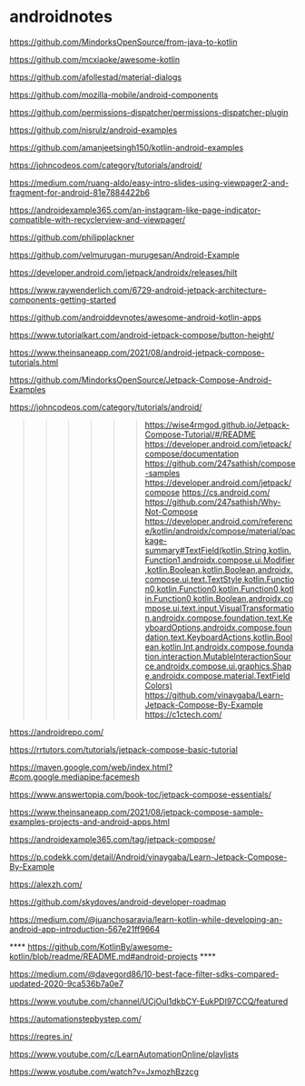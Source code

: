 # androidnotes

https://github.com/MindorksOpenSource/from-java-to-kotlin

https://github.com/mcxiaoke/awesome-kotlin

https://github.com/afollestad/material-dialogs

https://github.com/mozilla-mobile/android-components

https://github.com/permissions-dispatcher/permissions-dispatcher-plugin

https://github.com/nisrulz/android-examples

https://github.com/amanjeetsingh150/kotlin-android-examples

https://johncodeos.com/category/tutorials/android/

https://medium.com/ruang-aldo/easy-intro-slides-using-viewpager2-and-fragment-for-android-81e7884422b6

https://androidexample365.com/an-instagram-like-page-indicator-compatible-with-recyclerview-and-viewpager/

https://github.com/philipplackner

https://github.com/velmurugan-murugesan/Android-Example

https://developer.android.com/jetpack/androidx/releases/hilt

https://www.raywenderlich.com/6729-android-jetpack-architecture-components-getting-started

https://github.com/androiddevnotes/awesome-android-kotlin-apps


https://www.tutorialkart.com/android-jetpack-compose/button-height/

https://www.theinsaneapp.com/2021/08/android-jetpack-compose-tutorials.html

https://github.com/MindorksOpenSource/Jetpack-Compose-Android-Examples

https://johncodeos.com/category/tutorials/android/

>>>>>> https://wise4rmgod.github.io/Jetpack-Compose-Tutorial/#/README
>>>>>> https://developer.android.com/jetpack/compose/documentation
>>>>>> https://github.com/247sathish/compose-samples
>>>>>> https://developer.android.com/jetpack/compose
>>>>>> https://cs.android.com/
>>>>>> https://github.com/247sathish/Why-Not-Compose
>>>>>> https://developer.android.com/reference/kotlin/androidx/compose/material/package-summary#TextField(kotlin.String,kotlin.Function1,androidx.compose.ui.Modifier,kotlin.Boolean,kotlin.Boolean,androidx.compose.ui.text.TextStyle,kotlin.Function0,kotlin.Function0,kotlin.Function0,kotlin.Function0,kotlin.Boolean,androidx.compose.ui.text.input.VisualTransformation,androidx.compose.foundation.text.KeyboardOptions,androidx.compose.foundation.text.KeyboardActions,kotlin.Boolean,kotlin.Int,androidx.compose.foundation.interaction.MutableInteractionSource,androidx.compose.ui.graphics.Shape,androidx.compose.material.TextFieldColors)
>>>>>> https://github.com/vinaygaba/Learn-Jetpack-Compose-By-Example
>>>>>> https://c1ctech.com/

https://androidrepo.com/


https://rrtutors.com/tutorials/jetpack-compose-basic-tutorial

https://maven.google.com/web/index.html?#com.google.mediapipe:facemesh

https://www.answertopia.com/book-toc/jetpack-compose-essentials/


https://www.theinsaneapp.com/2021/08/jetpack-compose-sample-examples-projects-and-android-apps.html

https://androidexample365.com/tag/jetpack-compose/

https://p.codekk.com/detail/Android/vinaygaba/Learn-Jetpack-Compose-By-Example

https://alexzh.com/

https://github.com/skydoves/android-developer-roadmap


https://medium.com/@juanchosaravia/learn-kotlin-while-developing-an-android-app-introduction-567e21ff9664


**** https://github.com/KotlinBy/awesome-kotlin/blob/readme/README.md#android-projects ****


https://medium.com/@davegord86/10-best-face-filter-sdks-compared-updated-2020-9ca536b7a0e7


https://www.youtube.com/channel/UCjOul1dkbCY-EukPDI97CCQ/featured

https://automationstepbystep.com/

https://reqres.in/

https://www.youtube.com/c/LearnAutomationOnline/playlists


https://www.youtube.com/watch?v=JxmozhBzzcg
